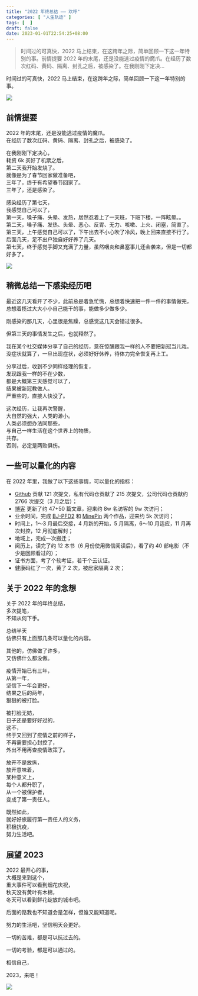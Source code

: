 ```yaml
---
title: "2022 年终总结 —— 欢呼"
categories: [ "人生轨迹" ]
tags: [  ]
draft: false
date: 2023-01-01T22:54:25+08:00
---
```


> 时间过的可真快，2022 马上结束，在这跨年之际，简单回顾一下这一年特别的事。前情提要 2022 年的末尾，还是没能逃过疫情的魔爪。在经历了数次红码、黄码、隔离、封孔之后，被感染了。在我刚刚下定决...


时间过的可真快，2022 马上结束，在这跨年之际，简单回顾一下这一年特别的事。

![](https://imagehost-cdn.frytea.com/images/2022/12/31/202212311754214ce9824b622574ab8.png)

前情提要
----

2022 年的末尾，还是没能逃过疫情的魔爪。  
在经历了数次红码、黄码、隔离、封孔之后，被感染了。

在我刚刚下定决心，  
耗资 6k 买好了机票之后，  
第二天我开始发烧了。  
就像是为了春节回家做准备吧，  
三年了，终于有希望春节回家了。  
三年了，还是感染了。

感染经历了第七天，  
我感觉自己可以了，  
第一天，嗓子痛、头晕、发热，居然忍着上了一天班，下班下楼，一阵眩晕。。  
第二天，嗓子痛、发热、头晕、恶心、反胃、无力、咳嗽、上火、闭塞，简直了。  
第三天，上午感觉自己可以了，下午出去不小心吹了冷风，晚上回来直接不行了。  
后面几天，足不出户独自好好养了几天。  
第七天，终于感觉手脚又充满了力量，虽然咽炎和鼻塞事儿还会袭来，但是一切都好多了。

![](https://imagehost-cdn.frytea.com/images/2022/12/31/2022123117550967c2b85878e1aceec.png)

稍微总结一下感染经历吧
-----------

最近这几天看开了不少，此前总是着急忙慌，总想着快速把一件一件的事情做完，总想着揽过大大小小自己能干的事，能做多少做多少。

刚感染的那几天，心里很是焦躁，总感觉这几天会错过很多。

但第三天的事情发生之后，也就释然了。

我在某个社交媒体分享了自己的经历，意在惊醒跟我一样的人不要把新冠当儿戏。  
没症状就算了，一旦出现症状，必须好好休养，待体力完全恢复再上工。

分享过后，收到不少同样经理的恢复，  
发现跟我一样的不在少数，  
都是大概第三天感觉可以了，  
结果被新冠教做人。  
严重些的，直接人快没了。

这次经历，让我再次警醒，  
大自然的强大，人类的渺小。  
人类必须想办法同那些，  
与自己一样生活在这个世界上的物质，  
共存。  
否则，必定是两败俱伤。

一些可以量化的内容
---------

在 2022 年里，我做了以下这些事情，可以量化的指标：

*   [Github](https://github.com/songtianlun) 贡献 121 次提交，私有代码仓贡献了 215 次提交，公司代码仓贡献约 2766 次提交（3 月之后）；
*   [博客](https://blog.frytea.com/) 更新了约 47+50 篇文章，迎来约 8w 名访客的 9w 次访问；
*   业余时间，完成 [BJ-PFD2](https://bjpfd2.frytea.com/) 和 [MinePin](https://minepin.frytea.com/) 两个作品，迎来约 5k 次访问；
*   时间上，1～3 月最后交接，4 月新的开始，5 月隔离，6～10 月适应，11 月再次封控，12 月彻底解封；
*   地域上，完成一次搬迁；
*   阅历上，读完了约 12 本书（6 月份使用微信阅读后），看了约 40 部电影（不少是回顾看过的）；
*   证书方面，考了个软考证，若干个云认证。
*   健康码红了一次，黄了 2 次，被居家隔离 2 次；

关于 2022 年的念想
------------

关于 2022 年的年终总结，  
多次提笔，  
不知从何下手。

总结半天  
仿佛只有上面那几条可以量化的内容。

其他的，仿佛做了许多，  
又仿佛什么都没做。

疫情开始已有三年，  
从第一年，  
坚信下一年会更好，  
结果之后的两年，  
狠狠的被打脸。

被打脸无妨，  
日子还是要好好过的，  
这不，  
终于又回到了疫情之前的样子，  
不再需要担心封控了，  
外出不用再查疫情政策了。

放开不是放纵，  
放开意味着，  
某种意义上，  
每个人都升职了，  
从一个被保护者，  
变成了第一责任人。

既然如此，  
就好好旅履行第一责任人的义务，  
积极抗疫，  
努力生活吧。

展望 2023
-------

2022 最开心的事，  
大概是来到这个，  
重大事件可以看到烟花庆祝，  
秋天没有黄叶有木棉，  
冬天可以看到鲜花绽放的城市吧。

后面的路我也不知道会是怎样，但谁又能知道呢。

努力的生活吧，坚信明天会更好。

一切的苦难，都是可以抗过去的。

一切的考验，都是可以通过的。

相信自己，

2023，来吧！

![](https://imagehost-cdn.frytea.com/images/2022/12/31/2022123117541069c6edcbb60611711.png)

